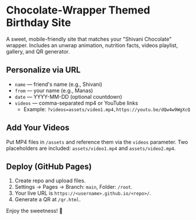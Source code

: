 # Chocolate-Wrapper Themed Birthday Site

A sweet, mobile-friendly site that matches your "Shivani Chocolate" wrapper. Includes an unwrap animation, nutrition facts, videos playlist, gallery, and QR generator.

## Personalize via URL
- `name` — friend's name (e.g., Shivani)
- `from` — your name (e.g., Manas)
- `date` — YYYY-MM-DD (optional countdown)
- `videos` — comma-separated mp4 or YouTube links
  - Example: `?videos=assets/video1.mp4,https://youtu.be/dQw4w9WgXcQ`

## Add Your Videos
Put MP4 files in `/assets` and reference them via the `videos` parameter. Two placeholders are included: `assets/video1.mp4` and `assets/video2.mp4`.

## Deploy (GitHub Pages)
1. Create repo and upload files.
2. Settings → Pages → Branch: `main`, Folder: `/root`.
3. Your live URL is `https://<username>.github.io/<repo>/`.
4. Generate a QR at `/qr.html`.

Enjoy the sweetness! 🍫
